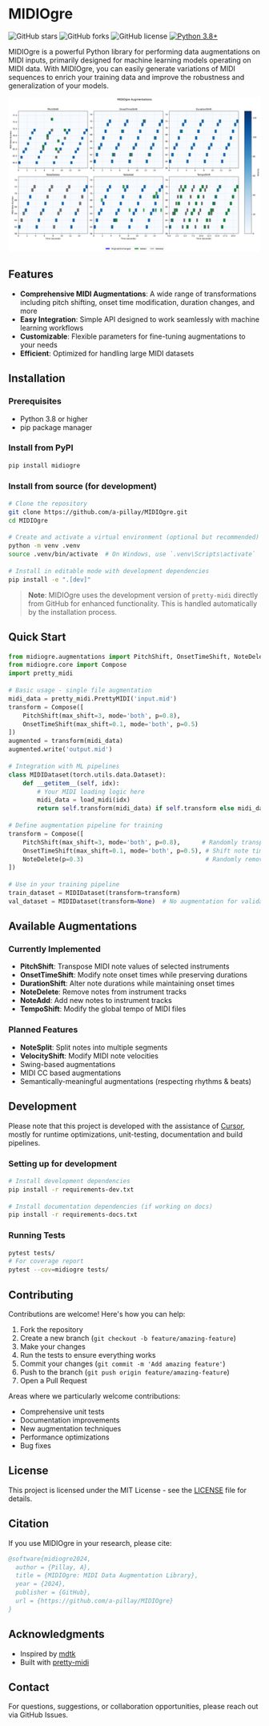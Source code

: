 # MIDIOgre

![GitHub stars](https://img.shields.io/github/stars/a-pillay/MIDIOgre.svg?style=flat-square)
![GitHub forks](https://img.shields.io/github/forks/a-pillay/MIDIOgre.svg?style=flat-square)
![GitHub license](https://img.shields.io/github/license/a-pillay/MIDIOgre.svg?style=flat-square)
[![Python 3.8+](https://img.shields.io/badge/python-3.8+-blue.svg)](https://www.python.org/downloads/)

MIDIOgre is a powerful Python library for performing data augmentations on MIDI inputs, primarily designed for machine learning models operating on MIDI data. With MIDIOgre, you can easily generate variations of MIDI sequences to enrich your training data and improve the robustness and generalization of your models.

![A plot of implemented MIDIOgre augmentations.](demo/plots/combined.png)

## Features

- **Comprehensive MIDI Augmentations**: A wide range of transformations including pitch shifting, onset time modification, duration changes, and more
- **Easy Integration**: Simple API designed to work seamlessly with machine learning workflows
- **Customizable**: Flexible parameters for fine-tuning augmentations to your needs
- **Efficient**: Optimized for handling large MIDI datasets

## Installation

### Prerequisites

- Python 3.8 or higher
- pip package manager

### Install from PyPI

```bash
pip install midiogre
```

### Install from source (for development)

```bash
# Clone the repository
git clone https://github.com/a-pillay/MIDIOgre.git
cd MIDIOgre

# Create and activate a virtual environment (optional but recommended)
python -m venv .venv
source .venv/bin/activate  # On Windows, use `.venv\Scripts\activate`

# Install in editable mode with development dependencies
pip install -e ".[dev]"
```

> **Note**: MIDIOgre uses the development version of `pretty-midi` directly from GitHub for enhanced functionality. This is handled automatically by the installation process.

## Quick Start

```python
from midiogre.augmentations import PitchShift, OnsetTimeShift, NoteDelete
from midiogre.core import Compose
import pretty_midi

# Basic usage - single file augmentation
midi_data = pretty_midi.PrettyMIDI('input.mid')
transform = Compose([
    PitchShift(max_shift=3, mode='both', p=0.8),
    OnsetTimeShift(max_shift=0.1, mode='both', p=0.5)
])
augmented = transform(midi_data)
augmented.write('output.mid')

# Integration with ML pipelines
class MIDIDataset(torch.utils.data.Dataset):
    def __getitem__(self, idx):
        # Your MIDI loading logic here
        midi_data = load_midi(idx)
        return self.transform(midi_data) if self.transform else midi_data

# Define augmentation pipeline for training
transform = Compose([
    PitchShift(max_shift=3, mode='both', p=0.8),      # Randomly transpose by ±3 semitones
    OnsetTimeShift(max_shift=0.1, mode='both', p=0.5), # Shift note timings by up to 100ms
    NoteDelete(p=0.3)                                  # Randomly remove up to 30% of notes
])

# Use in your training pipeline
train_dataset = MIDIDataset(transform=transform)
val_dataset = MIDIDataset(transform=None)  # No augmentation for validation
```

## Available Augmentations

### Currently Implemented

- **PitchShift**: Transpose MIDI note values of selected instruments
- **OnsetTimeShift**: Modify note onset times while preserving durations
- **DurationShift**: Alter note durations while maintaining onset times
- **NoteDelete**: Remove notes from instrument tracks
- **NoteAdd**: Add new notes to instrument tracks
- **TempoShift**: Modify the global tempo of MIDI files

### Planned Features

- **NoteSplit**: Split notes into multiple segments
- **VelocityShift**: Modify MIDI note velocities
- Swing-based augmentations
- MIDI CC based augmentations
- Semantically-meaningful augmentations (respecting rhythms & beats)

## Development

Please note that this project is developed with the assistance of [Cursor](https://cursor.sh/), mostly for runtime optimizations, unit-testing, documentation and build pipelines.

### Setting up for development

```bash
# Install development dependencies
pip install -r requirements-dev.txt

# Install documentation dependencies (if working on docs)
pip install -r requirements-docs.txt
```

### Running Tests

```bash
pytest tests/
# For coverage report
pytest --cov=midiogre tests/
```

## Contributing

Contributions are welcome! Here's how you can help:

1. Fork the repository
2. Create a new branch (`git checkout -b feature/amazing-feature`)
3. Make your changes
4. Run the tests to ensure everything works
5. Commit your changes (`git commit -m 'Add amazing feature'`)
6. Push to the branch (`git push origin feature/amazing-feature`)
7. Open a Pull Request

Areas where we particularly welcome contributions:
- Comprehensive unit tests
- Documentation improvements
- New augmentation techniques
- Performance optimizations
- Bug fixes

## License

This project is licensed under the MIT License - see the [LICENSE](LICENSE) file for details.

## Citation

If you use MIDIOgre in your research, please cite:

```bibtex
@software{midiogre2024,
  author = {Pillay, A},
  title = {MIDIOgre: MIDI Data Augmentation Library},
  year = {2024},
  publisher = {GitHub},
  url = {https://github.com/a-pillay/MIDIOgre}
}
```

## Acknowledgments

- Inspired by [mdtk](https://github.com/JamesOwers/midi_degradation_toolkit)
- Built with [pretty-midi](https://github.com/craffel/pretty-midi)

## Contact

For questions, suggestions, or collaboration opportunities, please reach out via GitHub Issues.
